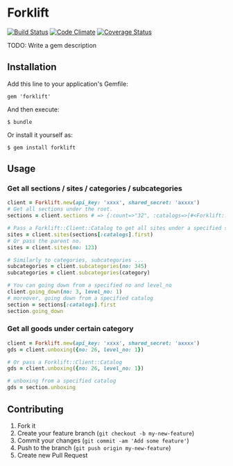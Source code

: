 # Forklift

[![Build Status](https://travis-ci.org/polydice/forklift.png?branch=master)](https://travis-ci.org/polydice/forklift)
[![Code Climate](https://codeclimate.com/github/polydice/forklift.png)](https://codeclimate.com/github/polydice/forklift)
[![Coverage Status](https://coveralls.io/repos/polydice/forklift/badge.png?branch=master)](https://coveralls.io/r/polydice/forklift?branch=master)

TODO: Write a gem description

## Installation

Add this line to your application's Gemfile:

    gem 'forklift'

And then execute:

    $ bundle

Or install it yourself as:

    $ gem install forklift

## Usage

### Get all sections / sites / categories / subcategories


```ruby
client = Forklift.new(api_key: 'xxxx', shared_secret: 'axxxx')
# Get all sections under the root.
sections = client.sections # => {:count=>"32", :catalogs=>[#<Forklift::Client::Catalog:0x007fd49a91c028 ....]}

# Pass a Forklift::Client::Catalog to get all sites under a specified section.
sites = client.sites(sections[:catalogs].first)
# Or pass the parent no.
sites = client.sites(no: 123)

# Similarly to categories, subcategories ...
subcategories = client.subcategories(no: 345)
subcategories = client.subcategories(category)

# You can going down from a specified no and level_no
client.going_down(no: 3, level_no: 1)
# moreover, going down from a specified catalog
section = sections[:catalogs].first
section.going_down
```

### Get all goods under certain category

```ruby
client = Forklift.new(api_key: 'xxxx', shared_secret: 'axxxx')
gds = client.unboxing({no: 26, level_no: 1})

# Or pass a Forklift::Client::Catalog 
gds = client.unboxing({no: 26, level_no: 1})

# unboxing from a specified catalog 
gds = section.unboxing
```

## Contributing

1. Fork it
2. Create your feature branch (`git checkout -b my-new-feature`)
3. Commit your changes (`git commit -am 'Add some feature'`)
4. Push to the branch (`git push origin my-new-feature`)
5. Create new Pull Request
